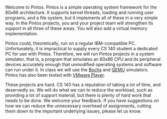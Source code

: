 <P>

Welcome to Pintos.  Pintos is a simple operating system framework for
the 80<VAR>x</VAR>86 architecture.  It supports kernel threads, loading and
running user programs, and a file system, but it implements all of
these in a very simple way.  In the Pintos projects, you and your
project team will strengthen its support in all three of these areas.
You will also add a virtual memory implementation.
</P>
<P>

Pintos could, theoretically, run on a regular IBM-compatible PC.
Unfortunately, it is impractical to supply every CS 140 student
a dedicated PC for use with Pintos.  Therefore, we will run Pintos projects
in a system simulator, that is, a program that simulates an 80<VAR>x</VAR>86
CPU and its peripheral devices accurately enough that unmodified operating
systems and software can run under it.  In class we will use the
<A HREF="http://bochs.sourceforge.net">Bochs</A> and
<A HREF="http://fabrice.bellard.free.fr/qemu/">QEMU</A> simulators.  Pintos has also been tested with
<A HREF="http://www.vmware.com/">VMware Player</A>.
</P>
<P>

These projects are hard.  CS 140 has a reputation of taking a lot of
time, and deservedly so.  We will do what we can to reduce the workload, such
as providing a lot of support material, but there is plenty of
hard work that needs to be done.  We welcome your
feedback.  If you have suggestions on how we can reduce the unnecessary
overhead of assignments, cutting them down to the important underlying
issues, please let us know.
</P>
<P>
